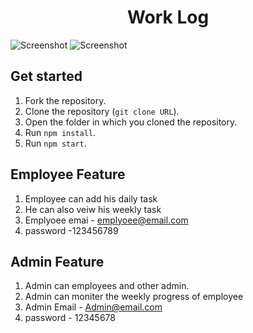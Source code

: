 <div align ="center">

# Work Log


</div>

![Screenshot](https://user-images.githubusercontent.com/84467090/194913129-83367c2d-8fd4-499d-b37a-a4e838e2cf1c.png)
![Screenshot](https://user-images.githubusercontent.com/84467090/194913706-42fce833-1600-4dd3-b0ec-d3bb58628736.png)

## Get started

1. Fork the repository.
2. Clone the repository (`git clone URL`).
3. Open the folder in which you cloned the repository.
4. Run `npm install`.
5. Run `npm start`.

## Employee Feature

1. Employee can add his daily task 
2. He can also veiw his weekly task
3. Emplyoee emai - emplyoee@email.com
4. password -123456789

## Admin Feature

1. Admin can employees  and other admin.
2. Admin can moniter the weekly progress of employee
3. Admin Email - Admin@email.com
4. password - 12345678
